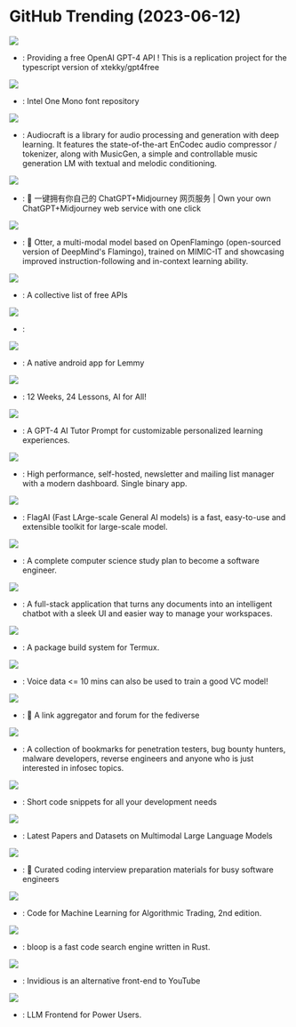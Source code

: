 # GitHub Trending (2023-06-12)

![](https://img.shields.io/badge/TypeScript-New%20382-green?style=flat-square&logo=appveyor)
- [](https://github.comundefined): Providing a free OpenAI GPT-4 API ! This is a replication project for the typescript version of xtekky/gpt4free

![](https://img.shields.io/badge/none-New%201-green?style=flat-square&logo=appveyor)
- [](https://github.comundefined): Intel One Mono font repository

![](https://img.shields.io/badge/Python-New%202-green?style=flat-square&logo=appveyor)
- [](https://github.comundefined): Audiocraft is a library for audio processing and generation with deep learning. It features the state-of-the-art EnCodec audio compressor / tokenizer, along with MusicGen, a simple and controllable music generation LM with textual and melodic conditioning.

![](https://img.shields.io/badge/TypeScript-New%20516-green?style=flat-square&logo=appveyor)
- [](https://github.comundefined): 🎨 一键拥有你自己的 ChatGPT+Midjourney 网页服务 | Own your own ChatGPT+Midjourney web service with one click

![](https://img.shields.io/badge/Python-New%20119-green?style=flat-square&logo=appveyor)
- [](https://github.comundefined): 🦦 Otter, a multi-modal model based on OpenFlamingo (open-sourced version of DeepMind's Flamingo), trained on MIMIC-IT and showcasing improved instruction-following and in-context learning ability.

![](https://img.shields.io/badge/Python-New%20525-green?style=flat-square&logo=appveyor)
- [](https://github.comundefined): A collective list of free APIs

![](https://img.shields.io/badge/Swift-New%2065-green?style=flat-square&logo=appveyor)
- [](https://github.comundefined): 

![](https://img.shields.io/badge/Kotlin-New%2035-green?style=flat-square&logo=appveyor)
- [](https://github.comundefined): A native android app for Lemmy

![](https://img.shields.io/badge/Jupyter%20Notebook-New%201-green?style=flat-square&logo=appveyor)
- [](https://github.comundefined): 12 Weeks, 24 Lessons, AI for All!

![](https://img.shields.io/badge/none-New%20729-green?style=flat-square&logo=appveyor)
- [](https://github.comundefined): A GPT-4 AI Tutor Prompt for customizable personalized learning experiences.

![](https://img.shields.io/badge/Go-New%20260-green?style=flat-square&logo=appveyor)
- [](https://github.comundefined): High performance, self-hosted, newsletter and mailing list manager with a modern dashboard. Single binary app.

![](https://img.shields.io/badge/Python-New%20510-green?style=flat-square&logo=appveyor)
- [](https://github.comundefined): FlagAI (Fast LArge-scale General AI models) is a fast, easy-to-use and extensible toolkit for large-scale model.

![](https://img.shields.io/badge/none-New%2079-green?style=flat-square&logo=appveyor)
- [](https://github.comundefined): A complete computer science study plan to become a software engineer.

![](https://img.shields.io/badge/JavaScript-New%2095-green?style=flat-square&logo=appveyor)
- [](https://github.comundefined): A full-stack application that turns any documents into an intelligent chatbot with a sleek UI and easier way to manage your workspaces.

![](https://img.shields.io/badge/Shell-New%204-green?style=flat-square&logo=appveyor)
- [](https://github.comundefined): A package build system for Termux.

![](https://img.shields.io/badge/Python-New%2091-green?style=flat-square&logo=appveyor)
- [](https://github.comundefined): Voice data <= 10 mins can also be used to train a good VC model!

![](https://img.shields.io/badge/Rust-New%20213-green?style=flat-square&logo=appveyor)
- [](https://github.comundefined): 🐀 A link aggregator and forum for the fediverse

![](https://img.shields.io/badge/HTML-New%2067-green?style=flat-square&logo=appveyor)
- [](https://github.comundefined): A collection of bookmarks for penetration testers, bug bounty hunters, malware developers, reverse engineers and anyone who is just interested in infosec topics.

![](https://img.shields.io/badge/JavaScript-New%20306-green?style=flat-square&logo=appveyor)
- [](https://github.comundefined): Short code snippets for all your development needs

![](https://img.shields.io/badge/none-New%20188-green?style=flat-square&logo=appveyor)
- [](https://github.comundefined): Latest Papers and Datasets on Multimodal Large Language Models

![](https://img.shields.io/badge/TypeScript-New%20215-green?style=flat-square&logo=appveyor)
- [](https://github.comundefined): 💯 Curated coding interview preparation materials for busy software engineers

![](https://img.shields.io/badge/Jupyter%20Notebook-New%20172-green?style=flat-square&logo=appveyor)
- [](https://github.comundefined): Code for Machine Learning for Algorithmic Trading, 2nd edition.

![](https://img.shields.io/badge/Rust-New%2097-green?style=flat-square&logo=appveyor)
- [](https://github.comundefined): bloop is a fast code search engine written in Rust.

![](https://img.shields.io/badge/Crystal-New%20195-green?style=flat-square&logo=appveyor)
- [](https://github.comundefined): Invidious is an alternative front-end to YouTube

![](https://img.shields.io/badge/JavaScript-New%2015-green?style=flat-square&logo=appveyor)
- [](https://github.comundefined): LLM Frontend for Power Users.

